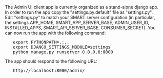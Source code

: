 The Admin UI client app is currently organized as a stand-alone
django app. In order to run the app copy the "settings.py.default" file
as "settings.py". Edit "settings.py" to match your SMART server configuration
(in particular, the settings APP_HOME, SMART_APP_SERVER_BASE, ADMIN_USER_ID,
INSTALLED_APPS, SMART_API_SERVER_BASE, CONSUMER_SECRET). You can now
run the app with the following command:

<pre>
   export PYTHONPATH=.:..
   export DJANGO_SETTINGS_MODULE=settings
   python manage.py runserver 0.0.0.0:8000
</pre>

The app should respond to the following URL:

<pre>
   http://localhost:8000/admin/
</pre>
